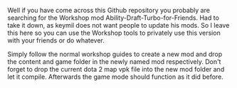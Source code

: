 Well if you have come across this Github repository you probably are searching for the Workshop mod Ability-Draft-Turbo-for-Friends.
Had to take it down, as keymil does not want people to update his mods.
So I leave this here so you can use the Workshop tools to privately use this version with your friends or do whatever.

Simply follow the normal workshop guides to create a new mod and drop the content and game folder in the newly named mod respectively.
Don't forget to drop the current dota 2 map vpk file into the new mod folder and let it compile. Afterwards the game mode should function as it did before.
